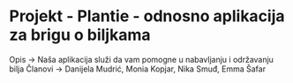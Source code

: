 # Projekt - Plantie - odnosno aplikacija za brigu o biljkama

Opis -> Naša aplikacija služi da vam pomogne u nabavljanju i održavanju bilja
Članovi -> Danijela Mudrić, Monia Kopjar, Nika Smuđ, Emma Šafar

